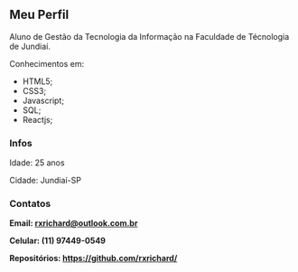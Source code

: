 ## Meu Perfil

Aluno de Gestão da Tecnologia da Informação na Faculdade de Técnologia de Jundiaí.

Conhecimentos em:

- HTML5; 
- CSS3;
- Javascript;
- SQL;
- Reactjs;

### Infos

  Idade: 25 anos

  Cidade: Jundiaí-SP


### Contatos

**Email: rxrichard@outlook.com.br**

**Celular: (11) 97449-0549**

**Repositórios: https://github.com/rxrichard/**